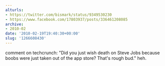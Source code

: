 ```yaml
---
alturls:
- https://twitter.com/bismark/status/9349530230
- https://www.facebook.com/17803937/posts/336461208085
archive:
- 2010-02
date: '2010-02-19T19:40:30+00:00'
slug: '1266608430'
---
```


comment on techcrunch: "Did you just wish death on Steve Jobs because boobs were just taken out of the app store? That's rough bud." heh.

